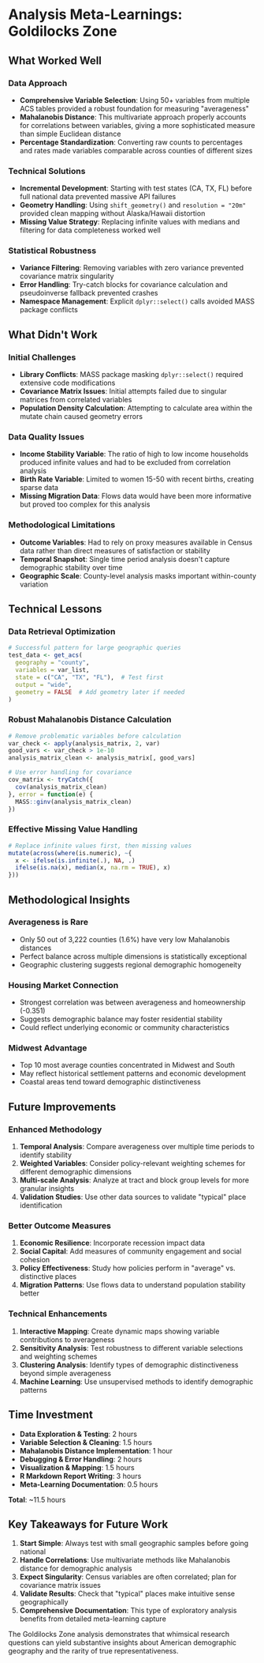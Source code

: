 # Analysis Meta-Learnings: Goldilocks Zone

## What Worked Well

### Data Approach
- **Comprehensive Variable Selection**: Using 50+ variables from multiple ACS tables provided a robust foundation for measuring "averageness"
- **Mahalanobis Distance**: This multivariate approach properly accounts for correlations between variables, giving a more sophisticated measure than simple Euclidean distance
- **Percentage Standardization**: Converting raw counts to percentages and rates made variables comparable across counties of different sizes

### Technical Solutions
- **Incremental Development**: Starting with test states (CA, TX, FL) before full national data prevented massive API failures
- **Geometry Handling**: Using `shift_geometry()` and `resolution = "20m"` provided clean mapping without Alaska/Hawaii distortion
- **Missing Value Strategy**: Replacing infinite values with medians and filtering for data completeness worked well

### Statistical Robustness
- **Variance Filtering**: Removing variables with zero variance prevented covariance matrix singularity
- **Error Handling**: Try-catch blocks for covariance calculation and pseudoinverse fallback prevented crashes
- **Namespace Management**: Explicit `dplyr::select()` calls avoided MASS package conflicts

## What Didn't Work

### Initial Challenges
- **Library Conflicts**: MASS package masking `dplyr::select()` required extensive code modifications
- **Covariance Matrix Issues**: Initial attempts failed due to singular matrices from correlated variables
- **Population Density Calculation**: Attempting to calculate area within the mutate chain caused geometry errors

### Data Quality Issues
- **Income Stability Variable**: The ratio of high to low income households produced infinite values and had to be excluded from correlation analysis
- **Birth Rate Variable**: Limited to women 15-50 with recent births, creating sparse data
- **Missing Migration Data**: Flows data would have been more informative but proved too complex for this analysis

### Methodological Limitations
- **Outcome Variables**: Had to rely on proxy measures available in Census data rather than direct measures of satisfaction or stability
- **Temporal Snapshot**: Single time period analysis doesn't capture demographic stability over time
- **Geographic Scale**: County-level analysis masks important within-county variation

## Technical Lessons

### Data Retrieval Optimization
```r
# Successful pattern for large geographic queries
test_data <- get_acs(
  geography = "county",
  variables = var_list,
  state = c("CA", "TX", "FL"),  # Test first
  output = "wide",
  geometry = FALSE  # Add geometry later if needed
)
```

### Robust Mahalanobis Distance Calculation
```r
# Remove problematic variables before calculation
var_check <- apply(analysis_matrix, 2, var)
good_vars <- var_check > 1e-10
analysis_matrix_clean <- analysis_matrix[, good_vars]

# Use error handling for covariance
cov_matrix <- tryCatch({
  cov(analysis_matrix_clean)
}, error = function(e) {
  MASS::ginv(analysis_matrix_clean)
})
```

### Effective Missing Value Handling
```r
# Replace infinite values first, then missing values
mutate(across(where(is.numeric), ~{
  x <- ifelse(is.infinite(.), NA, .)
  ifelse(is.na(x), median(x, na.rm = TRUE), x)
}))
```

## Methodological Insights

### Averageness is Rare
- Only 50 out of 3,222 counties (1.6%) have very low Mahalanobis distances
- Perfect balance across multiple dimensions is statistically exceptional
- Geographic clustering suggests regional demographic homogeneity

### Housing Market Connection
- Strongest correlation was between averageness and homeownership (-0.351)
- Suggests demographic balance may foster residential stability
- Could reflect underlying economic or community characteristics

### Midwest Advantage
- Top 10 most average counties concentrated in Midwest and South
- May reflect historical settlement patterns and economic development
- Coastal areas tend toward demographic distinctiveness

## Future Improvements

### Enhanced Methodology
1. **Temporal Analysis**: Compare averageness over multiple time periods to identify stability
2. **Weighted Variables**: Consider policy-relevant weighting schemes for different demographic dimensions
3. **Multi-scale Analysis**: Analyze at tract and block group levels for more granular insights
4. **Validation Studies**: Use other data sources to validate "typical" place identification

### Better Outcome Measures
1. **Economic Resilience**: Incorporate recession impact data
2. **Social Capital**: Add measures of community engagement and social cohesion
3. **Policy Effectiveness**: Study how policies perform in "average" vs. distinctive places
4. **Migration Patterns**: Use flows data to understand population stability better

### Technical Enhancements
1. **Interactive Mapping**: Create dynamic maps showing variable contributions to averageness
2. **Sensitivity Analysis**: Test robustness to different variable selections and weighting schemes
3. **Clustering Analysis**: Identify types of demographic distinctiveness beyond simple averageness
4. **Machine Learning**: Use unsupervised methods to identify demographic patterns

## Time Investment

- **Data Exploration & Testing**: 2 hours
- **Variable Selection & Cleaning**: 1.5 hours  
- **Mahalanobis Distance Implementation**: 1 hour
- **Debugging & Error Handling**: 2 hours
- **Visualization & Mapping**: 1.5 hours
- **R Markdown Report Writing**: 3 hours
- **Meta-Learning Documentation**: 0.5 hours

**Total**: ~11.5 hours

## Key Takeaways for Future Work

1. **Start Simple**: Always test with small geographic samples before going national
2. **Handle Correlations**: Use multivariate methods like Mahalanobis distance for demographic analysis
3. **Expect Singularity**: Census variables are often correlated; plan for covariance matrix issues
4. **Validate Results**: Check that "typical" places make intuitive sense geographically
5. **Comprehensive Documentation**: This type of exploratory analysis benefits from detailed meta-learning capture

The Goldilocks Zone analysis demonstrates that whimsical research questions can yield substantive insights about American demographic geography and the rarity of true representativeness.